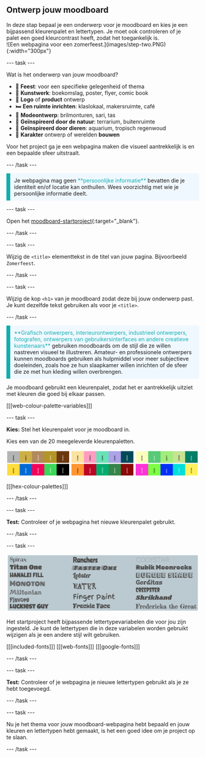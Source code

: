 ## Ontwerp jouw moodboard

<div style="display: flex; flex-wrap: wrap">
<div style="flex-basis: 200px; flex-grow: 1; margin-right: 15px;">
In deze stap bepaal je een onderwerp voor je moodboard en kies je een bijpassend kleurenpalet en lettertypen. Je moet ook controleren of je palet een goed kleurcontrast heeft, zodat het toegankelijk is. 
</div>
<div>
![Een webpagina voor een zomerfeest.](images/step-two.PNG){:width="300px"}
</div>
</div>

--- task ---

Wat is het onderwerp van jouw moodboard?

- 🎉 **Feest**: voor een specifieke gelegenheid of thema
- 🎨 **Kunstwerk**: boekomslag, poster, flyer, comic book
- 🥤 **Logo** of **product** ontwerp
- 🛏️ **Een ruimte inrichten**: klaslokaal, makersruimte, café
- 🥻 **Modeontwerp**: brilmonturen, sari, tas
- 🌳 **Geïnspireerd door de natuur**: terrarium, buitenruimte
- 🐠 **Geïnspireerd door dieren**: aquarium, tropisch regenwoud
- 🤖 **Karakter** ontwerp of werelden **bouwen**

Voor het project ga je een webpagina maken die visueel aantrekkelijk is en een bepaalde sfeer uitstraalt.

--- /task ---

<p style="border-left: solid; border-width:10px; border-color: #0faeb0; background-color: aliceblue; padding: 10px;">
Je webpagina mag geen <span style="color: #0faeb0">**persoonlijke informatie**</span> bevatten die je identiteit en/of locatie kan onthullen. Wees voorzichtig met wie je persoonlijke informatie deelt.  
</p>

--- task ---

Open het [moodboard-startproject](https://editor.raspberrypi.org/nl-NL/projects/mood-board-starter){:target="_blank"}.

--- /task ---

--- task ---

Wijzig de `<title>` elementtekst in de titel van jouw pagina. Bijvoorbeeld `Zomerfeest`.

--- /task ---

--- task ---

Wijzig de kop `<h1>` van je moodboard zodat deze bij jouw onderwerp past. Je kunt dezelfde tekst gebruiken als voor je `<title>`.

--- /task ---

<p style="border-left: solid; border-width:10px; border-color: #0faeb0; background-color: aliceblue; padding: 10px;">
<span style="color: #0faeb0">**Grafisch ontwerpers, interieurontwerpers, industrieel ontwerpers, fotografen, ontwerpers van gebruikersinterfaces en andere creatieve kunstenaars**</span> gebruiken moodboards om de stijl die ze willen nastreven visueel te illustreren. Amateur- en professionele ontwerpers kunnen moodboards gebruiken als hulpmiddel voor meer subjectieve doeleinden, zoals hoe ze hun slaapkamer willen inrichten of de sfeer die ze met hun kleding willen overbrengen.
</p>

Je moodboard gebruikt een kleurenpalet, zodat het er aantrekkelijk uitziet met kleuren die goed bij elkaar passen.

[[[web-colour-palette-variables]]]

--- task ---

**Kies:** Stel het kleurenpalet voor je moodboard in.

Kies een van de 20 meegeleverde kleurenpaletten.

![Voorbeelden van kleurenpaletten.](images/palette-examples.png)

[[[hex-colour-palettes]]]

--- /task ---

--- task ---

**Test:** Controleer of je webpagina het nieuwe kleurenpalet gebruikt.

--- /task ---

--- task ---

![Voorbeelden van lettertypes.](images/font-examples.png)

Het startproject heeft bijpassende lettertypevariabelen die voor jou zijn ingesteld. Je kunt de lettertypen die in deze variabelen worden gebruikt wijzigen als je een andere stijl wilt gebruiken.

[[[included-fonts]]]
[[[web-fonts]]]
[[[google-fonts]]]

--- /task ---

--- task ---

**Test:** Controleer of je webpagina je nieuwe lettertypen gebruikt als je ze hebt toegevoegd.

--- /task ---

--- task ---

Nu je het thema voor jouw moodboard-webpagina hebt bepaald en jouw kleuren en lettertypen hebt gemaakt, is het een goed idee om je project op te slaan.

--- /task ---
